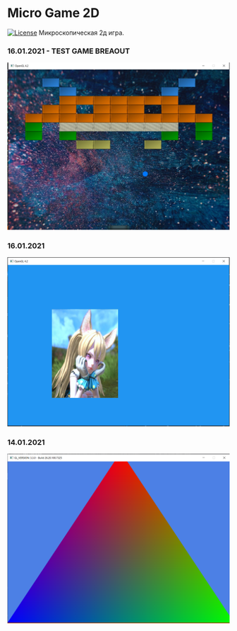 # Micro Game 2D
[![License](https://img.shields.io/badge/license-MIT-green)](LICENSE)
Микроскопическая 2д игра.


### 16.01.2021 - TEST GAME BREAOUT
<p align="center">
  <img src="screenshot/breakout.jpg"/>
</p>

### 16.01.2021
<p align="center">
  <img src="screenshot/16012021.png"/>
</p>

### 14.01.2021
<p align="center">
  <img src="screenshot/14012021.png"/>
</p>


